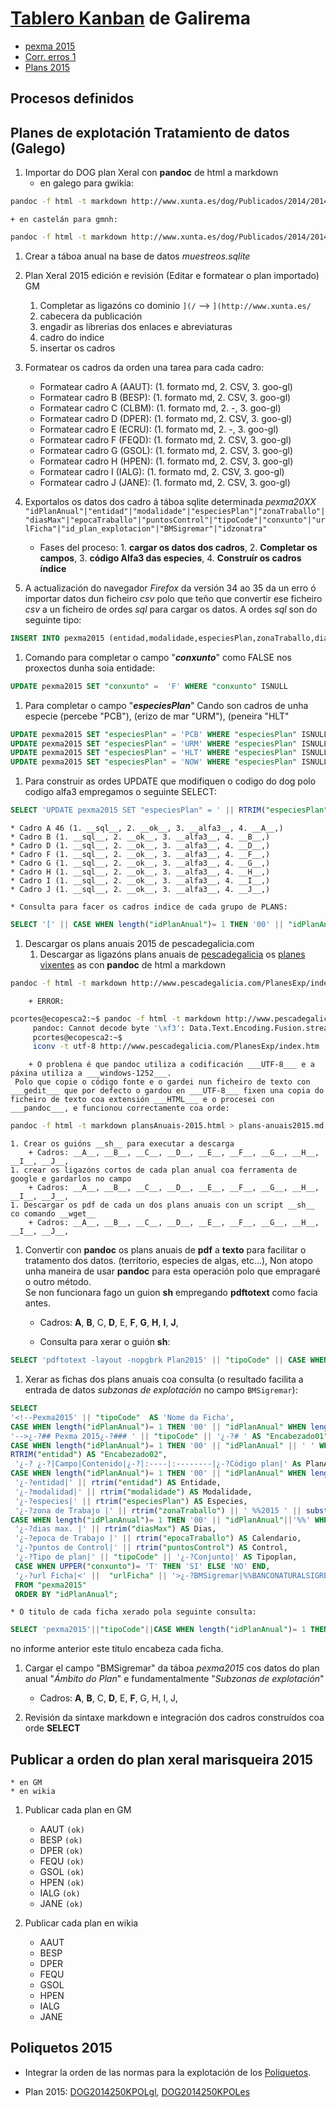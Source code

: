 
<meta http-equiv="Content-Type" content="text/html; charset=utf-8" />


# [Tablero Kanban][] de Galirema

+ [pexma 2015](http://www.xunta.es//dog/Publicados/2014/20141231/AnuncioG0165-231214-0001_gl.html)
+ [Corr. erros 1](http://www.xunta.es/dog/Publicados/2015/20150113/AnuncioG0165-090115-1_gl.html)
+ [Plans 2015](http://goo.gl/F9w4jP)

## Procesos definidos 

## Planes de explotación Tratamiento de datos (Galego)

1. Importar do DOG plan Xeral con __pandoc__ de html a markdown 
    + en galego para gwikia:  
```bash
pandoc -f html -t markdown http://www.xunta.es/dog/Publicados/2014/20141231/AnuncioG0165-231214-0001_gl.html > pexma2015-GL.md
``` 
    + en castelán para gmnh:  
```bash
pandoc -f html -t markdown http://www.xunta.es/dog/Publicados/2014/20141231/AnuncioG0165-231214-0001_es.html > pexma2015-ES.md
```

1. Crear a táboa anual na base de datos _muestreos.sqlite_

1. Plan Xeral 2015 edición e revisión (Editar e formatear o plan importado) GM
    1. Completar as ligazóns co dominio `](/`  --> `](http://www.xunta.es/`
    1. cabecera da publicación
    1. engadir as librerias dos enlaces e abreviaturas
    1. cadro do indice
    1. insertar os cadros

1. Formatear os cadros da orden una tarea para cada cadro:
    * Formatear cadro A (AAUT): (1. formato md, 2. CSV, 3. goo-gl)  
    * Formatear cadro B (BESP): (1. formato md, 2. CSV, 3. goo-gl)  
    + Formatear cadro C (CLBM): (1. formato md, 2. -, 3. goo-gl)  
    + Formatear cadro D (DPER): (1. formato md, 2. CSV, 3. goo-gl)  
    + Formatear cadro E (ECRU): (1. formato md, 2. -, 3. goo-gl)  
    + Formatear cadro F (FEQD): (1. formato md, 2. CSV, 3. goo-gl)  
    + Formatear cadro G (GSOL): (1. formato md, 2. CSV, 3. goo-gl)  
    + Formatear cadro H (HPEN): (1. formato md, 2. CSV, 3. goo-gl)  
    + Formatear cadro I (IALG): (1. formato md, 2. CSV, 3. goo-gl)  
    + Formatear cadro J (JANE): (1. formato md, 2. CSV, 3. goo-gl)  

1. Exportalos os datos dos cadro á táboa sqlite determinada _pexma20XX_  
`"idPlanAnual"|"entidad"|"modalidade"|"especiesPlan"|"zonaTraballo"|"diasMax"|"epocaTraballo"|"puntosControl"|"tipoCode"|"conxunto"|"urlFicha"|"id_plan_explotacion"|"BMSigremar"|"idzonatra"`

    * Fases del proceso: 1. __cargar os datos dos cadros__, 2. __Completar os campos__, 3. __código Alfa3 das especies__, 4. __Construír os cadros índice__  
1. A actualización do navegador _Firefox_ da versión 34 ao 35 da un erro ó importar datos dun ficheiro _csv_ polo que teño que convertir ese ficheiro _csv_ a un ficheiro de ordes _sql_ para cargar os datos. A ordes _sql_ son do seguinte tipo:  
```sql
INSERT INTO pexma2015 (entidad,modalidade,especiesPlan,zonaTraballo,diasMax,epocaTraballo,puntosControl,tipoCode,urlFicha) VALUES(value-list);
```  
1. Comando para completar o campo "___conxunto___" como FALSE nos proxectos dunha soia entidade:  
```sql
UPDATE pexma2015 SET "conxunto" =  'F' WHERE "conxunto" ISNULL
```  
1. Para completar o campo "___especiesPlan___" Cando son cadros de unha especie (percebe "PCB"), (erizo de mar "URM"), (peneira "HLT"  
```sql
UPDATE pexma2015 SET "especiesPlan" = 'PCB' WHERE "especiesPlan" ISNULL AND "tipoCode" = "DPER";  
UPDATE pexma2015 SET "especiesPlan" = 'URM' WHERE "especiesPlan" ISNULL AND "tipoCode" = "FEQD";  
UPDATE pexma2015 SET "especiesPlan" = 'HLT' WHERE "especiesPlan" ISNULL AND "tipoCode" = "HPEN";  
UPDATE pexma2015 SET "especiesPlan" = 'NOW' WHERE "especiesPlan" ISNULL AND "tipoCode" = "JANE";
```  
1. Para construir as ordes UPDATE que modifiquen o codigo do dog polo codigo alfa3 empregamos o seguinte SELECT:  
```sql
SELECT 'UPDATE pexma2015 SET "especiesPlan" = ' || RTRIM("especiesPlan"), 'WHERE "idPlanAnual" = ' || "idPlanAnual" FROM "pexma2013" WHERE "tipoCode" LIKE 'G%' ORDER BY "idPlanAnual" ASC;
```
    * Cadro A 46 (1. __sql__, 2. __ok__, 3. __alfa3__, 4. __A__,)  
    * Cadro B (1. __sql__, 2. __ok__, 3. __alfa3__, 4. __B__,)  
    * Cadro D (1. __sql__, 2. __ok__, 3. __alfa3__, 4. __D__,)  
    * Cadro F (1. __sql__, 2. __ok__, 3. __alfa3__, 4. __F__,)  
    * Cadro G (1. __sql__, 2. __ok__, 3. __alfa3__, 4. __G__,)  
    * Cadro H (1. __sql__, 2. __ok__, 3. __alfa3__, 4. __H__,)  
    * Cadro I (1. __sql__, 2. __ok__, 3. __alfa3__, 4. __I__,)  
    * Cadro J (1. __sql__, 2. __ok__, 3. __alfa3__, 4. __J__,)  
 
    * Consulta para facer os cadros indice de cada grupo de PLANS:  
```sql
SELECT '[' || CASE WHEN length("idPlanAnual")= 1 THEN '00' || "idPlanAnual" WHEN length("idPlanAnual")= 2 THEN '0'||"idPlanAnual" ELSE "idPlanAnual"  END AS "codplan1", '](http://galiciamarinheira.drupalgardens.com/content/pexma2015' || "tipoCode" || CASE WHEN length("idPlanAnual")= 1 THEN '00' || "idPlanAnual" || ')|' WHEN length("idPlanAnual")= 2 THEN '0'||"idPlanAnual" || ')|' ELSE "idPlanAnual" || ')|'  END AS "lingazon1", RTRIM("entidad") || '|' || RTRIM("modalidade") || '|' || RTRIM("especiesPlan") AS "fila plan" FROM "pexma2015" WHERE "tipoCode" LIKE 'A%' ORDER by "idPlanAnual" ASC;
```

1. Descargar os plans anuais 2015 de pescadegalicia.com
    1. Descargar as ligazóns plans anuais de [pescadegalicia][] os [planes vixentes][] as con __pandoc__ de html a markdown  
```bash
pandoc -f html -t markdown http://www.pescadegalicia.com/PlanesExp/index.htm > plans-anuais2015.md
```
        + ERROR:  
```bash
pcortes@ecopesca2:~$ pandoc -f html -t markdown http://www.pescadegalicia.com/PlanesExp/index.htm > plans-anuais2015.md  
     pandoc: Cannot decode byte '\xf3': Data.Text.Encoding.Fusion.streamUtf8: Invalid UTF-8 stream  
     pcortes@ecopesca2:~$  
     iconv -t utf-8 http://www.pescadegalicia.com/PlanesExp/index.htm | pandoc -f html -t markdown > plans-anuais2015.md | iconv -f UTF-8
```  
        + O problena é que pandoc utiliza a codificación ___UTF-8___ e a páxina utiliza a ___windows-1252___.  
     Polo que copie o código fonte e o gardei nun ficheiro de texto con ___gedit___ que por defecto o gardou en ___UTF-8___ fixen una copia do ficheiro de texto coa extensión ___HTML___ e o procesei con ___pandoc___, e funcionou correctamente coa orde:  
```bash
pandoc -f html -t markdown plansAnuais-2015.html > plans-anuais2015.md
```  
    1. Crear os guións __sh__ para executar a descarga  
        + Cadros: __A__, __B__, __C__, __D__, __E__, __F__, __G__, __H__, __I__, __J__,
    1. crear os ligazóns cortos de cada plan anual coa ferramenta de google e gardarlos no campo  
        + Cadros: __A__, __B__, __C__, __D__, __E__, __F__, __G__, __H__, __I__, __J__,
    1. Descargar os pdf de cada un dos plans anuais con un script __sh__ co comando __wget__  
        + Cadros: __A__, __B__, __C__, __D__, __E__, __F__, __G__, __H__, __I__, __J__,

1. Convertir con __pandoc__ os plans anuais de __pdf__ a __texto__ para facilitar o tratamento dos datos. (territorio, especies de algas, etc...), Non atopo unha maneira de usar __pandoc__ para esta operación polo que empragaré o outro método.  
Se non funcionara fago un guion __sh__ empregando __pdftotext__ como facia antes.  

    + Cadros: __A__, __B__, C, __D__, E, __F__, __G__, __H__, __I__, __J__,  

    + Consulta para xerar o guión __sh__:  
```sql
SELECT 'pdftotext -layout -nopgbrk Plan2015' || "tipoCode" || CASE WHEN length("idPlanAnual")= 1 THEN '00' || "idPlanAnual" WHEN length("idPlanAnual")= 2 THEN '0'||"idPlanAnual" ELSE "idPlanAnual"  END || '.pdf Plan2015' || "tipoCode" || CASE WHEN length("idPlanAnual")= 1 THEN '00' || "idPlanAnual" WHEN length("idPlanAnual")= 2 THEN '0'||"idPlanAnual" ELSE "idPlanAnual"  END || '.txt' AS comando_sh FROM "pexma2015" ORDER BY "idPlanAnual";
```

1. Xerar as fichas dos plans anuais coa consulta (o resultado facilita a entrada de datos _subzonas de explotación_ no campo `BMSigremar`):  
```sql
SELECT 
'<!--Pexma2015' || "tipoCode"  AS 'Nome da Ficha',
CASE WHEN length("idPlanAnual")= 1 THEN '00' || "idPlanAnual" WHEN length("idPlanAnual")= 2 THEN '0'||"idPlanAnual" ELSE "idPlanAnual"  END AS "codplan1", 
'-->¿-?## Pexma 2015¿-?### ' || "tipoCode" || '¿-?# ' AS "Encabezado01",
CASE WHEN length("idPlanAnual")= 1 THEN '00' || "idPlanAnual" || ' ' WHEN length("idPlanAnual")= 2 THEN '0' ||"idPlanAnual" || ' ' ELSE "idPlanAnual" || ' '  END AS codplan2, 
RTRIM("entidad") AS "Encabezado02",
 '¿-? ¿-?|Campo|Contenido|¿-?|:----|:--------|¿-?Código plan|' As PlanAnual,
CASE WHEN length("idPlanAnual")= 1 THEN '00' || "idPlanAnual" WHEN length("idPlanAnual")= 2 THEN '0'||"idPlanAnual" ELSE "idPlanAnual"  END AS 'codplan3', 
 '¿-?entidad|' || rtrim("entidad") AS Entidade,
 '¿-?modalidad|' || rtrim("modalidade") AS Modalidade,
 '¿-?especies|' || rtrim("especiesPlan") AS Especies,
 '¿-?zona de Trabajo |' || rtrim("zonaTraballo") || ' %%2015 ' || substr("tipoCode",1,1) AS Zona,
CASE WHEN length("idPlanAnual")= 1 THEN '00' || "idPlanAnual"||'%%' WHEN length("idPlanAnual")= 2 THEN '0' || "idPlanAnual"||'%%' ELSE "idPlanAnual"||'%%'  END AS "codplan4",
 '¿-?dias max. |' || rtrim("diasMax") AS Dias,
 '¿-?epoca de Trabajo |' || rtrim("epocaTraballo") AS Calendario,
 '¿-?puntos de Control|' || rtrim("puntosControl") AS Control,
 '¿-?Tipo de plan|' || "tipoCode" || '¿-?Conjunto|' AS Tipoplan,
 CASE WHEN UPPER("conxunto")= 'T' THEN 'SI' ELSE 'NO' END,
 '¿-?url Ficha|<' ||  "urlFicha" || '>¿-?BMSigremar|%%BANCONATURALSIGREMAR%%' AS "ShortURL-resto"
 FROM "pexma2015"
 ORDER BY "idPlanAnual";
```  
    * O titulo de cada ficha xerado pola seguinte consulta:  
```sql
SELECT 'pexma2015'||"tipoCode"||CASE WHEN length("idPlanAnual")= 1 THEN '00' || "idPlanAnual" WHEN length("idPlanAnual")= 2 THEN '0'||"idPlanAnual" ELSE "idPlanAnual"  END FROM "pexma2015"  ORDER BY "idPlanAnual";
```  
no informe anterior este titulo encabeza cada ficha.

1. Cargar el campo "BMSigremar" da táboa _pexma2015_ cos datos do plan anual "_Ámbito do Plan_" e fundamentalmente "_Subzonas de explotación_"

    + Cadros: __A__, __B__, C, __D__, E, __F__, G, H, I, J,  

1. Revisión da sintaxe markdown e integración dos cadros construídos coa orde __SELECT__

## Publicar a orden do plan xeral marisqueira 2015
    * en GM
    * en wikia
    
1. Publicar cada plan en GM

    * AAUT `(ok)`
    * BESP `(ok)`
    * DPER `(ok)`
    * FEQU `(ok)`
    * GSOL `(ok)`
    * HPEN `(ok)`
    * IALG `(ok)`
    * JANE `(ok)`

1. Publicar cada plan en wikia

    * AAUT
    * BESP
    * DPER
    * FEQU
    * GSOL
    * HPEN
    * IALG
    * JANE

## Poliquetos 2015

* Integrar la orden de las normas para la explotación de los [Poliquetos](importaPoliquetos.md).

* Plan 2015: [DOG2014250KPOLgl](http://www.xunta.gal/dog/Publicados/2014/20141231/AnuncioG0165-231214-0002_gl.html), [DOG2014250KPOLes](http://www.xunta.gal/dog/Publicados/2014/20141231/AnuncioG0165-231214-0002_es.html)







 [Tablero Kanban]: https://galirema.kanbantool.com/
 [pescadegalicia]: http:www.pescadegalicia.com
 [planes vixentes]: http://goo.gl/4k6J1
